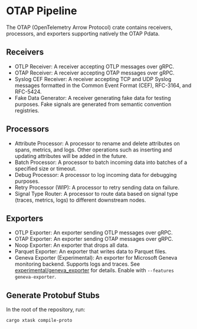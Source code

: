 # OTAP Pipeline

The OTAP (OpenTelemetry Arrow Protocol) crate contains receivers, processors,
and exporters supporting natively the OTAP Pdata.

## Receivers

- OTLP Receiver: A receiver accepting OTLP messages over gRPC.
- OTAP Receiver: A receiver accepting OTAP messages over gRPC.
- Syslog CEF Receiver: A receiver accepting TCP and UDP Syslog messages
  formatted in the Common Event Format (CEF), RFC-3164, and RFC-5424.
- Fake Data Generator: A receiver generating fake data for testing
  purposes. Fake signals are generated from semantic convention registries.

## Processors

- Attribute Processor: A processor to rename and delete attributes on
  spans, metrics, and logs. Other operations such as inserting and updating
  attributes will be added in the future.
- Batch Processor: A processor to batch incoming data into batches of a
  specified size or timeout.
- Debug Processor: A processor to log incoming data for debugging
  purposes.
- Retry Processor (WIP): A processor to retry sending data on failure.
- Signal Type Router: A processor to route data based on signal type
  (traces, metrics, logs) to different downstream nodes.

## Exporters

- OTLP Exporter: An exporter sending OTLP messages over gRPC.
- OTAP Exporter: An exporter sending OTAP messages over gRPC.
- Noop Exporter: An exporter that drops all data.
- Parquet Exporter: An exporter that writes data to Parquet files.
- Geneva Exporter (Experimental): An exporter for Microsoft Geneva monitoring
  backend. Supports logs and traces. See [experimental/geneva_exporter](src/experimental/geneva_exporter/)
  for details. Enable with `--features geneva-exporter`.

## Generate Protobuf Stubs

In the root of the repository, run:

```bash
cargo xtask compile-proto
```
